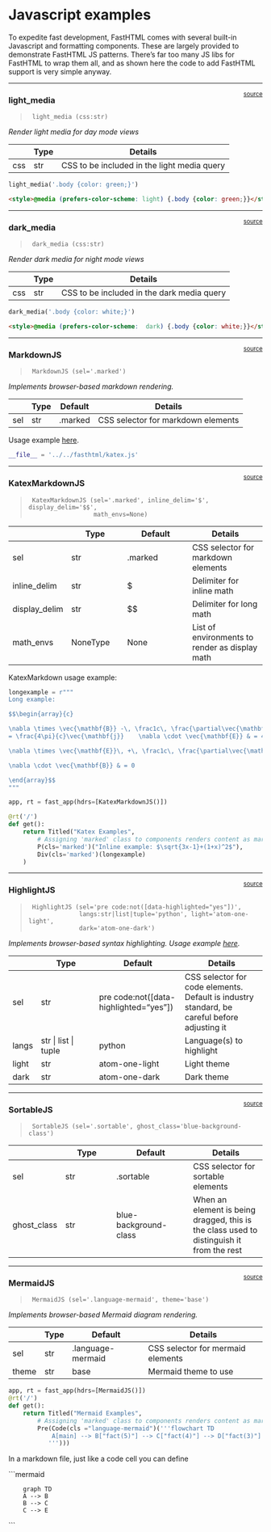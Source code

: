 # Javascript examples


<!-- WARNING: THIS FILE WAS AUTOGENERATED! DO NOT EDIT! -->

To expedite fast development, FastHTML comes with several built-in
Javascript and formatting components. These are largely provided to
demonstrate FastHTML JS patterns. There’s far too many JS libs for
FastHTML to wrap them all, and as shown here the code to add FastHTML
support is very simple anyway.

------------------------------------------------------------------------

<a
href="https://github.com/AnswerDotAI/fasthtml/blob/main/fasthtml/js.py#L16"
target="_blank" style="float:right; font-size:smaller">source</a>

### light_media

>      light_media (css:str)

*Render light media for day mode views*

<table>
<thead>
<tr class="header">
<th></th>
<th><strong>Type</strong></th>
<th><strong>Details</strong></th>
</tr>
</thead>
<tbody>
<tr class="odd">
<td>css</td>
<td>str</td>
<td>CSS to be included in the light media query</td>
</tr>
</tbody>
</table>

``` python
light_media('.body {color: green;}')
```

``` html
<style>@media (prefers-color-scheme: light) {.body {color: green;}}</style>
```

------------------------------------------------------------------------

<a
href="https://github.com/AnswerDotAI/fasthtml/blob/main/fasthtml/js.py#L23"
target="_blank" style="float:right; font-size:smaller">source</a>

### dark_media

>      dark_media (css:str)

*Render dark media for night mode views*

<table>
<thead>
<tr class="header">
<th></th>
<th><strong>Type</strong></th>
<th><strong>Details</strong></th>
</tr>
</thead>
<tbody>
<tr class="odd">
<td>css</td>
<td>str</td>
<td>CSS to be included in the dark media query</td>
</tr>
</tbody>
</table>

``` python
dark_media('.body {color: white;}')
```

``` html
<style>@media (prefers-color-scheme:  dark) {.body {color: white;}}</style>
```

------------------------------------------------------------------------

<a
href="https://github.com/AnswerDotAI/fasthtml/blob/main/fasthtml/js.py#L35"
target="_blank" style="float:right; font-size:smaller">source</a>

### MarkdownJS

>      MarkdownJS (sel='.marked')

*Implements browser-based markdown rendering.*

<table>
<thead>
<tr class="header">
<th></th>
<th><strong>Type</strong></th>
<th><strong>Default</strong></th>
<th><strong>Details</strong></th>
</tr>
</thead>
<tbody>
<tr class="odd">
<td>sel</td>
<td>str</td>
<td>.marked</td>
<td>CSS selector for markdown elements</td>
</tr>
</tbody>
</table>

Usage example
[here](../tutorials/quickstart_for_web_devs.html#rendering-markdown).

``` python
__file__ = '../../fasthtml/katex.js'
```

------------------------------------------------------------------------

<a
href="https://github.com/AnswerDotAI/fasthtml/blob/main/fasthtml/js.py#L43"
target="_blank" style="float:right; font-size:smaller">source</a>

### KatexMarkdownJS

>      KatexMarkdownJS (sel='.marked', inline_delim='$', display_delim='$$',
>                       math_envs=None)

<table>
<colgroup>
<col style="width: 6%" />
<col style="width: 25%" />
<col style="width: 34%" />
<col style="width: 34%" />
</colgroup>
<thead>
<tr class="header">
<th></th>
<th><strong>Type</strong></th>
<th><strong>Default</strong></th>
<th><strong>Details</strong></th>
</tr>
</thead>
<tbody>
<tr class="odd">
<td>sel</td>
<td>str</td>
<td>.marked</td>
<td>CSS selector for markdown elements</td>
</tr>
<tr class="even">
<td>inline_delim</td>
<td>str</td>
<td>$</td>
<td>Delimiter for inline math</td>
</tr>
<tr class="odd">
<td>display_delim</td>
<td>str</td>
<td>$$</td>
<td>Delimiter for long math</td>
</tr>
<tr class="even">
<td>math_envs</td>
<td>NoneType</td>
<td>None</td>
<td>List of environments to render as display math</td>
</tr>
</tbody>
</table>

KatexMarkdown usage example:

``` python
longexample = r"""
Long example:

$$\begin{array}{c}

\nabla \times \vec{\mathbf{B}} -\, \frac1c\, \frac{\partial\vec{\mathbf{E}}}{\partial t} &
= \frac{4\pi}{c}\vec{\mathbf{j}}    \nabla \cdot \vec{\mathbf{E}} & = 4 \pi \rho \\

\nabla \times \vec{\mathbf{E}}\, +\, \frac1c\, \frac{\partial\vec{\mathbf{B}}}{\partial t} & = \vec{\mathbf{0}} \\

\nabla \cdot \vec{\mathbf{B}} & = 0

\end{array}$$
"""

app, rt = fast_app(hdrs=[KatexMarkdownJS()])

@rt('/')
def get():
    return Titled("Katex Examples", 
        # Assigning 'marked' class to components renders content as markdown
        P(cls='marked')("Inline example: $\sqrt{3x-1}+(1+x)^2$"),
        Div(cls='marked')(longexample)
    )
```

------------------------------------------------------------------------

<a
href="https://github.com/AnswerDotAI/fasthtml/blob/main/fasthtml/js.py#L58"
target="_blank" style="float:right; font-size:smaller">source</a>

### HighlightJS

>      HighlightJS (sel='pre code:not([data-highlighted="yes"])',
>                   langs:str|list|tuple='python', light='atom-one-light',
>                   dark='atom-one-dark')

*Implements browser-based syntax highlighting. Usage example
[here](../tutorials/quickstart_for_web_devs.html#code-highlighting).*

<table>
<colgroup>
<col style="width: 6%" />
<col style="width: 25%" />
<col style="width: 34%" />
<col style="width: 34%" />
</colgroup>
<thead>
<tr class="header">
<th></th>
<th><strong>Type</strong></th>
<th><strong>Default</strong></th>
<th><strong>Details</strong></th>
</tr>
</thead>
<tbody>
<tr class="odd">
<td>sel</td>
<td>str</td>
<td>pre code:not([data-highlighted=“yes”])</td>
<td>CSS selector for code elements. Default is industry standard, be
careful before adjusting it</td>
</tr>
<tr class="even">
<td>langs</td>
<td>str | list | tuple</td>
<td>python</td>
<td>Language(s) to highlight</td>
</tr>
<tr class="odd">
<td>light</td>
<td>str</td>
<td>atom-one-light</td>
<td>Light theme</td>
</tr>
<tr class="even">
<td>dark</td>
<td>str</td>
<td>atom-one-dark</td>
<td>Dark theme</td>
</tr>
</tbody>
</table>

------------------------------------------------------------------------

<a
href="https://github.com/AnswerDotAI/fasthtml/blob/main/fasthtml/js.py#L81"
target="_blank" style="float:right; font-size:smaller">source</a>

### SortableJS

>      SortableJS (sel='.sortable', ghost_class='blue-background-class')

<table>
<colgroup>
<col style="width: 6%" />
<col style="width: 25%" />
<col style="width: 34%" />
<col style="width: 34%" />
</colgroup>
<thead>
<tr class="header">
<th></th>
<th><strong>Type</strong></th>
<th><strong>Default</strong></th>
<th><strong>Details</strong></th>
</tr>
</thead>
<tbody>
<tr class="odd">
<td>sel</td>
<td>str</td>
<td>.sortable</td>
<td>CSS selector for sortable elements</td>
</tr>
<tr class="even">
<td>ghost_class</td>
<td>str</td>
<td>blue-background-class</td>
<td>When an element is being dragged, this is the class used to
distinguish it from the rest</td>
</tr>
</tbody>
</table>

------------------------------------------------------------------------

<a
href="https://github.com/AnswerDotAI/fasthtml/blob/main/fasthtml/js.py#L92"
target="_blank" style="float:right; font-size:smaller">source</a>

### MermaidJS

>      MermaidJS (sel='.language-mermaid', theme='base')

*Implements browser-based Mermaid diagram rendering.*

<table>
<thead>
<tr class="header">
<th></th>
<th><strong>Type</strong></th>
<th><strong>Default</strong></th>
<th><strong>Details</strong></th>
</tr>
</thead>
<tbody>
<tr class="odd">
<td>sel</td>
<td>str</td>
<td>.language-mermaid</td>
<td>CSS selector for mermaid elements</td>
</tr>
<tr class="even">
<td>theme</td>
<td>str</td>
<td>base</td>
<td>Mermaid theme to use</td>
</tr>
</tbody>
</table>

``` python
app, rt = fast_app(hdrs=[MermaidJS()])
@rt('/')
def get():
    return Titled("Mermaid Examples", 
        # Assigning 'marked' class to components renders content as markdown
        Pre(Code(cls ="language-mermaid")('''flowchart TD
            A[main] --> B["fact(5)"] --> C["fact(4)"] --> D["fact(3)"] --> E["fact(2)"] --> F["fact(1)"] --> G["fact(0)"]
           ''')))
```

In a markdown file, just like a code cell you can define

\`\`\`mermaid

        graph TD
        A --> B 
        B --> C 
        C --> E

\`\`\`
